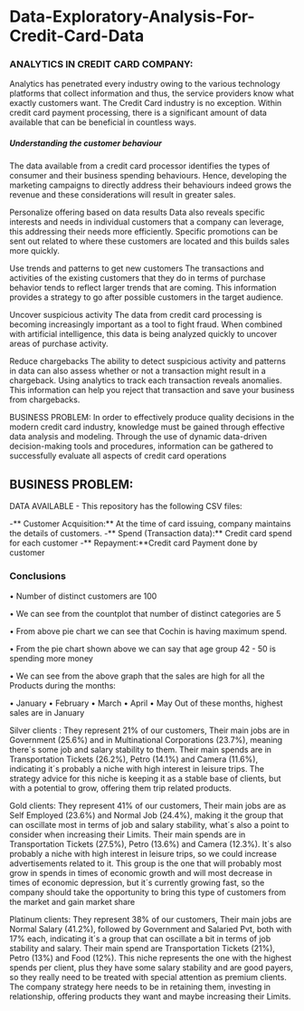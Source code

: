 # Data-Exploratory-Analysis-For-Credit-Card-Data

### ANALYTICS IN CREDIT CARD COMPANY:
Analytics has penetrated every industry owing to the various technology platforms that collect information and thus, the service providers know what exactly customers want. The Credit Card industry is no exception. Within credit card payment processing, there is a significant amount of data available that can be beneficial in countless ways.

##### Understanding the customer behaviour
The data available from a credit card processor identifies the types of consumer and their business spending behaviours. Hence, developing the marketing campaigns to directly address their behaviours indeed grows the revenue and these considerations will result in greater sales.

Personalize offering based on data results
Data also reveals specific interests and needs in individual customers that a company can leverage, this addressing their needs more efficiently. Specific promotions can be sent out related to where these customers are located and this builds sales more quickly.

Use trends and patterns to get new customers
The transactions and activities of the existing customers that they do in terms of purchase behavior tends to reflect larger trends that are coming. This information provides a strategy to go after possible customers in the target audience.

Uncover suspicious activity
The data from credit card processing is becoming increasingly important as a tool to fight fraud. When combined with artificial intelligence, this data is being analyzed quickly to uncover areas of purchase activity.

Reduce chargebacks
The ability to detect suspicious activity and patterns in data can also assess whether or not a transaction might result in a chargeback. Using analytics to track each transaction reveals anomalies. This information can help you reject that transaction and save your business from chargebacks.

BUSINESS PROBLEM:
In order to effectively produce quality decisions in the modern credit card industry, knowledge must be gained through effective data analysis and modeling. Through the use of dynamic data-driven decision-making tools and procedures, information can be gathered to successfully evaluate all aspects of credit card operations

## BUSINESS PROBLEM:   
DATA AVAILABLE - This repository has the following CSV files:

-**	Customer Acquisition:** At the time of card issuing, company maintains the details of customers.
-**	Spend (Transaction data):** Credit card spend for each customer
-**	Repayment:**Credit card Payment done by customer
 
 ### Conclusions
•	Number of distinct customers are 100

•	We can see from the countplot that number of distinct categories are 5

•	From above pie chart we can see that Cochin is having maximum spend.

•	From the pie chart shown above we can say that age group 42 - 50 is spending more money

•	We can see from the above graph that the sales are high for all the Products during the months:

•	January
•	February
•	March
•	April
•	May
Out of these months, highest sales are in January

Silver clients :
They represent 21% of our customers, Their main jobs are in Government (25.6%) and in Multinational Corporations (23.7%), meaning there´s some job and salary stability to them. Their main spends are in Transportation Tickets (26.2%), Petro (14.1%) and Camera (11.6%), indicating it´s probably a niche with high interest in leisure trips. The strategy advice for this niche is keeping it as a stable base of clients, but with a potential to grow, offering them trip related products.

Gold clients:
They represent 41% of our customers, Their main jobs are as Self Employed (23.6%) and Normal Job (24.4%), making it the group that can oscillate most in terms of job and salary stability, what´s also a point to consider when increasing their Limits. Their main spends are in Transportation Tickets (27.5%), Petro (13.6%) and Camera (12.3%). It´s also probably a niche with high interest in leisure trips, so we could increase advertisements related to it. This group is the one that will probably most grow in spends in times of economic growth and will most decrease in times of economic depression, but it´s currently growing fast, so the company should take the opportunity to bring this type of customers from the market and gain market share

Platinum clients:
They represent 38% of our customers, Their main jobs are Normal Salary (41.2%), followed by Government and Salaried Pvt, both with 17% each, indicating it´s a group that can oscillate a bit in terms of job stability and salary. Their main spend are Transportation Tickets (21%), Petro (13%) and Food (12%). This niche represents the one with the highest spends per client, plus they have some salary stability and are good payers, so they really need to be treated with special attention as premium clients. The company strategy here needs to be in retaining them, investing in relationship, offering products they want and maybe increasing their Limits.
